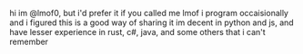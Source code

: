 hi im @lmof0, but i'd prefer it if you called me lmof
i program occaisionally and i figured this is a good way of sharing it
im decent in python and js, and have lesser experience in rust, c#, java, and some others that i can't remember
